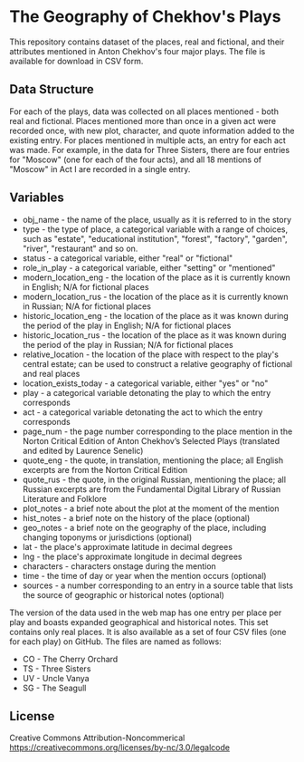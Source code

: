 # The Geography of Chekhov's Plays 
This repository contains dataset of the places, real and fictional, and their attributes mentioned in Anton Chekhov's four major plays. The file is available for download in CSV form. 

## Data Structure 
For each of the plays, data was collected on all places mentioned - both real and fictional. Places mentioned more than once in a given act were recorded once, with new plot, character, and quote information added to the existing entry. For places mentioned in multiple acts, an entry for each act was made. For example, in the data for Three Sisters, there are four entries for "Moscow" (one for each of the four acts), and all 18 mentions of "Moscow" in Act I are recorded in a single entry.

## Variables
* obj_name - the name of the place, usually as it is referred to in the story
* type - the type of place, a categorical variable with a range of choices, such as "estate", "educational institution", "forest", "factory", "garden", "river", "restaurant" and so on.
* status - a categorical variable, either "real" or "fictional"
* role_in_play - a categorical variable, either "setting" or "mentioned"
* modern_location_eng - the location of the place as it is currently known in English; N/A for fictional places
* modern_location_rus - the location of the place as it is currently known in Russian; N/A for fictional places
* historic_location_eng - the location of the place as it was known during the period of the play in English; N/A for fictional places
* historic_location_rus - the location of the place as it was known during the period of the play in Russian; N/A for fictional places
* relative_location - the location of the place with respect to the play's central estate; can be used to construct a relative geography of fictional and real places
* location_exists_today - a categorical variable, either "yes" or "no"
* play - a categorical variable detonating the play to which the entry corresponds
* act - a categorical variable detonating the act to which the entry corresponds
* page_num - the page number corresponding to the place mention in the Norton Critical Edition of Anton Chekhov’s Selected Plays (translated and edited by Laurence Senelic)
* quote_eng  - the quote, in translation, mentioning the place; all English excerpts are from the Norton Critical Edition
* quote_rus - the quote, in the original Russian, mentioning the place; all Russian excerpts are from the Fundamental Digital Library of Russian Literature and Folklore 
* plot_notes - a brief note about the plot at the moment of the mention 
* hist_notes - a brief note on the history of the place (optional)
* geo_notes - a brief note on the geography of the place, including changing toponyms or jurisdictions (optional)
* lat - the place's approximate latitude in decimal degrees 
* lng - the place's approximate longitude in decimal degrees 
* characters - characters onstage during the mention
* time - the time of day or year when the mention occurs (optional)
* sources - a number corresponding to an entry in a source table that lists the source of geographic or historical notes (optional)

The version of the data used in the web map has one entry per place per play and boasts expanded geographical and historical notes. This set contains only real places. It is also available as a set of four CSV files (one for each play) on GitHub. The files are named as follows:
* CO - The Cherry Orchard
* TS - Three Sisters
* UV - Uncle Vanya
* SG - The Seagull


## License 
Creative Commons Attribution-Noncommerical 
https://creativecommons.org/licenses/by-nc/3.0/legalcode 
